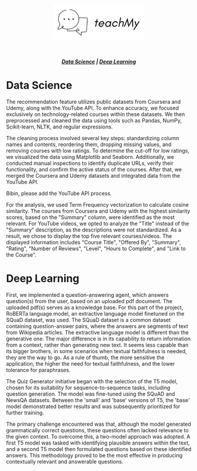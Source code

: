 <p align="center">
<img src="./assets/teachmylogo.png" width="250px"></p>
</p>

<br>

<h5 align="center">
  <a href="#data-science">Data Science</a>  |
  <a href="#deep-learning">Deep Learning</a> 
</h5>


# Data Science
The recommendation feature utilizes public datasets from Coursera and Udemy, along with the YouTube API. To enhance accuracy, we focused exclusively on technology-related courses within these datasets. We then preprocessed and cleaned the data using tools such as Pandas, NumPy, Scikit-learn, NLTK, and regular expressions.

The cleaning process involved several key steps: standardizing column names and contents, reordering them, dropping missing values, and removing courses with low ratings. To determine the cut-off for low ratings, we visualized the data using Matplotlib and Seaborn. Additionally, we conducted manual inspections to identify duplicate URLs, verify their functionality, and confirm the active status of the courses. After that, we merged the Coursera and Udemy datasets and integrated data from the YouTube API.

Bibin, please add the YouTube API process.

For the analysis, we used Term Frequency vectorization to calculate cosine similarity. The courses from Coursera and Udemy with the highest similarity scores, based on the "Summary" column, were identified as the most relevant. For YouTube videos, we opted to analyze the "Title" instead of the "Summary" description, as the descriptions were not standardized.
As a result, we chose to display the top five relevant courses/videos. The displayed information includes "Course Title", "Offered By", "Summary", "Rating", "Number of Reviews", "Level", "Hours to Complete", and "Link to the Course".



# Deep Learning
First, we implemented a question-answering agent, which answers question(s) from the user, based on an uploaded pdf document. The uploaded pdf(s) serves as a knowledge base.
For this part of the project, RoBERTa language model, an extractive language model finetuned on the SQuaD dataset, was used. The SQuaD dataset is a common dataset containing question-answer pairs, where the answers are segments of text from Wikipedia articles. The extractive language model is different than the generative one. The major difference is in its capability to return information from a context, rather than generating new text. It seems less capable than its bigger brothers, in some scenarios when textual faithfulness is needed, they are the way to go.  As a rule of thumb, the more sensitive the application, the higher the need for textual faithfulness, and the lower tolerance for paraphrases.

The Quiz Generator initiative began with the selection of the T5 model, chosen for its suitability for sequence-to-sequence tasks, including question generation. The model was fine-tuned using the SQuAD and NewsQA datasets. Between the 'small' and 'base' versions of T5, the 'base' model demonstrated better results and was subsequently prioritized for further training.

The primary challenge encountered was that, although the model generated grammatically correct questions, these questions often lacked relevance to the given context. To overcome this, a two-model approach was adopted. A first T5 model was tasked with identifying plausible answers within the text, and a second T5 model then formulated questions based on these identified answers. This methodology proved to be the most effective in producing contextually relevant and answerable questions.
